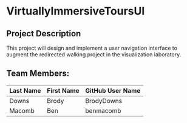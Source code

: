# VirtuallyImmersiveToursUI

## Project Description
This project will design and implement a user navigation interface to augment the redirected walking project in the visualization laboratory.

## Team Members:

Last Name       | First Name       | GitHub User Name    
--------------- | ---------------- | ------------------- 
Downs           | Brody            | BrodyDowns         
Macomb          | Ben              | benmacomb           
